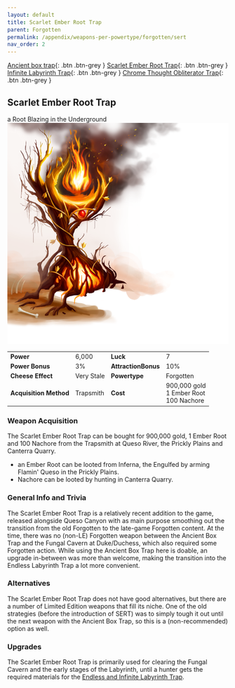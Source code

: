 ```yaml
---
layout: default
title: Scarlet Ember Root Trap
parent: Forgotten
permalink: /appendix/weapons-per-powertype/forgotten/sert
nav_order: 2
---
```

<span class="fs-1">[Ancient box trap](/appendix/weapons-per-powertype/forgotten/abt){: .btn .btn-grey } </span><span class="fs-1">[Scarlet Ember Root Trap](/appendix/weapons-per-powertype/forgotten/sert){: .btn .btn-grey } </span> <span class="fs-1">[Infinite Labyrinth Trap](/appendix/weapons-per-powertype/forgotten/ilt){: .btn .btn-grey } </span><span class="fs-1">[ Chrome Thought Obliterator Trap](/appendix/weapons-per-powertype/forgotten/tot){: .btn .btn-grey }</span>

## Scarlet Ember Root Trap
a Root Blazing in the Underground
<img src="/assets/images/weapons/sert.png" alt="burning plant" width="600">

|||||
|---|---|---|---|
| __Power__ 	| 6,000 	| __Luck__ 	| 7 	|
| __Power Bonus__ 	| 3% 	|__AttractionBonus__ 	| 10% 	|
| __Cheese Effect__ 	| Very Stale 	| __Powertype__ 	| Forgotten 	|
| __Acquisition Method__ 	| Trapsmith 	| __Cost__ 	| 900,000 gold <br> 1 Ember Root <br> 100 Nachore 	|

### Weapon Acquisition
The Scarlet Ember Root Trap can be bought for 900,000 gold, 1 Ember Root and 100 Nachore from the Trapsmith at Queso River, the Prickly Plains and Canterra Quarry.
- an Ember Root can be looted from Inferna, the Engulfed by arming Flamin' Queso in the Prickly Plains.
- Nachore can be looted by hunting in Canterra Quarry.

### General Info and Trivia
The Scarlet Ember Root Trap is a relatively recent addition to the game, released alongside Queso Canyon with as main purpose smoothing out the transition from the old Forgotten to the late-game Forgotten content. At the time, there was no (non-LE) Forgotten weapon between the Ancient Box Trap and the Fungal Cavern at Duke/Duchess, which also required some Forgotten action. While using the Ancient Box Trap here is doable, an upgrade in-between was more than welcome, making the transition into the Endless Labyrinth Trap a lot more convenient.

### Alternatives
The Scarlet Ember Root Trap does not have good alternatives, but there are a number of Limited Edition weapons that fill its niche. One of the old strategies (before the introduction of SERT) was to simply tough it out until the next weapon with the Ancient Box Trap, so this is a (non-recommended) option as well.

### Upgrades
The Scarlet Ember Root Trap is primarily used for clearing the Fungal Cavern and the early stages of the Labyrinth, until a hunter gets the required materials for the [Endless and Infinite Labyrinth Trap](/appendix/weapons-per-powertype/forgotten/ilt).
